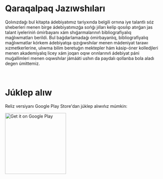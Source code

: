 <h1>Qaraqalpaq Jazıwshıları</h1>

<p>
Qolınızdaǵı bul kitapta ádebiyatımız tariyxında belgili ornına iye talantlı sóz sheberleri menen birge ádebiyatımızǵa sońǵı jılları kelip qosılıp atırǵan jas talant iyeleriniń ómirbayanı xám shıǵarmalarınıń bibliografiyalıq maǵlıwmatları berildi.
Bul baǵdarlamadaǵı ómirbayanlıq, bibliografiyalıq maǵlıwmatlar kórkem ádebiyatqa qızıǵıwshılar menen mádeniyat tarawı xızmetkerlerine, ulıwma bilim beretuǵın mektepler hám kásip-óner kolledjleri menen akademiyalıq licey xám joqarı oqıw orınlarınıń ádebiyat páni muǵallimleri menen oqıwshılar jámááti ushın da paydalı qollanba bola aladı degen úmittemiz.
</p>
</br>

# Júklep alıw

Reliz versiyanı Google Play Store'dan júklep alıwıńız múmkin:

<a href="https://play.google.com/store/apps/details?id=com.alisherbu.writers">
  <img alt="Get it on Google Play" src="https://play.google.com/intl/en_us/badges/images/generic/en_badge_web_generic.png" width="200"/>
</a>
